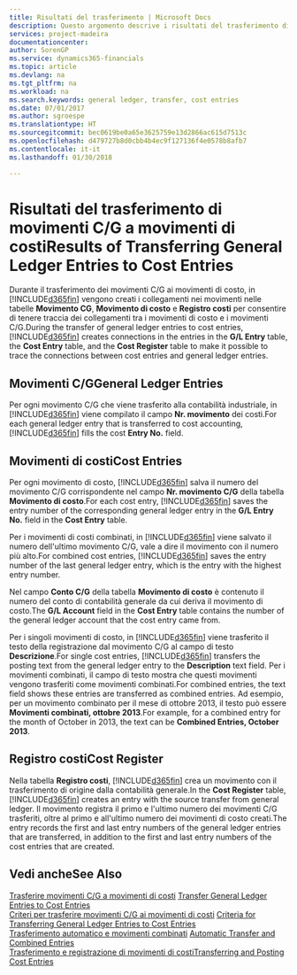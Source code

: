 ```yaml
---
title: Risultati del trasferimento | Microsoft Docs
description: Questo argomento descrive i risultati del trasferimento di movimenti C/G a movimenti di costo.
services: project-madeira
documentationcenter: 
author: SorenGP
ms.service: dynamics365-financials
ms.topic: article
ms.devlang: na
ms.tgt_pltfrm: na
ms.workload: na
ms.search.keywords: general ledger, transfer, cost entries
ms.date: 07/01/2017
ms.author: sgroespe
ms.translationtype: HT
ms.sourcegitcommit: bec0619be0a65e3625759e13d2866ac615d7513c
ms.openlocfilehash: d479727b8d0cbb4b4ec9f127136f4e0578b8afb7
ms.contentlocale: it-it
ms.lasthandoff: 01/30/2018

---
```

# <a name="results-of-transferring-general-ledger-entries-to-cost-entries"></a><span data-ttu-id="a7dce-103">Risultati del trasferimento di movimenti C/G a movimenti di costi</span><span class="sxs-lookup"><span data-stu-id="a7dce-103">Results of Transferring General Ledger Entries to Cost Entries</span></span>
<span data-ttu-id="a7dce-104">Durante il trasferimento dei movimenti C/G ai movimenti di costo, in [!INCLUDE[d365fin](includes/d365fin_md.md)] vengono creati i collegamenti nei movimenti nelle tabelle **Movimento CG**, **Movimento di costo** e **Registro costi** per consentire di tenere traccia dei collegamenti tra i movimenti di costo e i movimenti C/G.</span><span class="sxs-lookup"><span data-stu-id="a7dce-104">During the transfer of general ledger entries to cost entries, [!INCLUDE[d365fin](includes/d365fin_md.md)] creates connections in the entries in the **G/L Entry** table, the **Cost Entry** table, and the **Cost Register** table to make it possible to trace the connections between cost entries and general ledger entries.</span></span>  

## <a name="general-ledger-entries"></a><span data-ttu-id="a7dce-105">Movimenti C/G</span><span class="sxs-lookup"><span data-stu-id="a7dce-105">General Ledger Entries</span></span>  
<span data-ttu-id="a7dce-106">Per ogni movimento C/G che viene trasferito alla contabilità industriale, in [!INCLUDE[d365fin](includes/d365fin_md.md)] viene compilato il campo **Nr. movimento** dei costi.</span><span class="sxs-lookup"><span data-stu-id="a7dce-106">For each general ledger entry that is transferred to cost accounting, [!INCLUDE[d365fin](includes/d365fin_md.md)] fills the cost **Entry No.** field.</span></span>  

## <a name="cost-entries"></a><span data-ttu-id="a7dce-107">Movimenti di costi</span><span class="sxs-lookup"><span data-stu-id="a7dce-107">Cost Entries</span></span>  
<span data-ttu-id="a7dce-108">Per ogni movimento di costo, [!INCLUDE[d365fin](includes/d365fin_md.md)] salva il numero del movimento C/G corrispondente nel campo **Nr. movimento C/G** della tabella **Movimento di costo**.</span><span class="sxs-lookup"><span data-stu-id="a7dce-108">For each cost entry, [!INCLUDE[d365fin](includes/d365fin_md.md)] saves the entry number of the corresponding general ledger entry in the **G/L Entry No.** field in the **Cost Entry** table.</span></span>  

<span data-ttu-id="a7dce-109">Per i movimenti di costi combinati, in [!INCLUDE[d365fin](includes/d365fin_md.md)] viene salvato il numero dell'ultimo movimento C/G, vale a dire il movimento con il numero più alto.</span><span class="sxs-lookup"><span data-stu-id="a7dce-109">For combined cost entries, [!INCLUDE[d365fin](includes/d365fin_md.md)] saves the entry number of the last general ledger entry, which is the entry with the highest entry number.</span></span>  

<span data-ttu-id="a7dce-110">Nel campo **Conto C/G** della tabella **Movimento di costo** è contenuto il numero del conto di contabilità generale da cui deriva il movimento di costo.</span><span class="sxs-lookup"><span data-stu-id="a7dce-110">The **G/L Account** field in the **Cost Entry** table contains the number of the general ledger account that the cost entry came from.</span></span>  

<span data-ttu-id="a7dce-111">Per i singoli movimenti di costo, in [!INCLUDE[d365fin](includes/d365fin_md.md)] viene trasferito il testo della registrazione dal movimento C/G al campo di testo **Descrizione**.</span><span class="sxs-lookup"><span data-stu-id="a7dce-111">For single cost entries, [!INCLUDE[d365fin](includes/d365fin_md.md)] transfers the posting text from the general ledger entry to the **Description** text field.</span></span> <span data-ttu-id="a7dce-112">Per i movimenti combinati, il campo di testo mostra che questi movimenti vengono trasferiti come movimenti combinati.</span><span class="sxs-lookup"><span data-stu-id="a7dce-112">For combined entries, the text field shows these entries are transferred as combined entries.</span></span> <span data-ttu-id="a7dce-113">Ad esempio, per un movimento combinato per il mese di ottobre 2013, il testo può essere **Movimenti combinati, ottobre 2013**.</span><span class="sxs-lookup"><span data-stu-id="a7dce-113">For example, for a combined entry for the month of October in 2013, the text can be **Combined Entries, October 2013**.</span></span>  

## <a name="cost-register"></a><span data-ttu-id="a7dce-114">Registro costi</span><span class="sxs-lookup"><span data-stu-id="a7dce-114">Cost Register</span></span>  
<span data-ttu-id="a7dce-115">Nella tabella **Registro costi**, [!INCLUDE[d365fin](includes/d365fin_md.md)] crea un movimento con il trasferimento di origine dalla contabilità generale.</span><span class="sxs-lookup"><span data-stu-id="a7dce-115">In the **Cost Register** table, [!INCLUDE[d365fin](includes/d365fin_md.md)] creates an entry with the source transfer from general ledger.</span></span> <span data-ttu-id="a7dce-116">Il movimento registra il primo e l'ultimo numero dei movimenti C/G trasferiti, oltre al primo e all'ultimo numero dei movimenti di costo creati.</span><span class="sxs-lookup"><span data-stu-id="a7dce-116">The entry records the first and last entry numbers of the general ledger entries that are transferred, in addition to the first and last entry numbers of the cost entries that are created.</span></span>  

## <a name="see-also"></a><span data-ttu-id="a7dce-117">Vedi anche</span><span class="sxs-lookup"><span data-stu-id="a7dce-117">See Also</span></span>  
<span data-ttu-id="a7dce-118">[Trasferire movimenti C/G a movimenti di costi](finance-how-to-transfer-general-ledger-entries-to-cost-entries.md) </span><span class="sxs-lookup"><span data-stu-id="a7dce-118">[Transfer General Ledger Entries to Cost Entries](finance-how-to-transfer-general-ledger-entries-to-cost-entries.md) </span></span>  
<span data-ttu-id="a7dce-119">[Criteri per trasferire movimenti C/G ai movimenti di costi](finance-criteria-for-transferring-general-ledger-entries-to-cost-entries.md) </span><span class="sxs-lookup"><span data-stu-id="a7dce-119">[Criteria for Transferring General Ledger Entries to Cost Entries](finance-criteria-for-transferring-general-ledger-entries-to-cost-entries.md) </span></span>  
<span data-ttu-id="a7dce-120">[Trasferimento automatico e movimenti combinati](finance-automatic-transfer-combined-entries.md) </span><span class="sxs-lookup"><span data-stu-id="a7dce-120">[Automatic Transfer and Combined Entries](finance-automatic-transfer-combined-entries.md) </span></span>  
[<span data-ttu-id="a7dce-121">Trasferimento e registrazione di movimenti di costi</span><span class="sxs-lookup"><span data-stu-id="a7dce-121">Transferring and Posting Cost Entries</span></span>](finance-transfer-and-post-cost-entries.md)  

